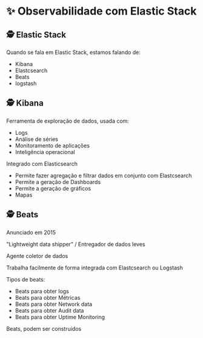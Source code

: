 # ✨ Observabilidade com Elastic Stack 

## &#128373; Elastic Stack

Quando se fala em Elastic Stack, estamos falando de:

- Kibana
- Elastcsearch
- Beats
- logstash

## &#128373; Kibana

Ferramenta de exploração de dados, usada com: 

- Logs
- Análise de séries
- Monitoramento de aplicações
- Inteligência operacional

Integrado com Elasticsearch

- Permite fazer agregação e filtrar dados em conjunto com Elastcsearch
- Permite a geração de Dashboards
- Permite a geração de gráficos
- Mapas

## &#128373; Beats

Anunciado em 2015

"Lightweight data shipper" / Entregador de dados leves

Agente coletor de dados

Trabalha facilmente de forma integrada com Elastcsearch ou Logstash

Tipos de beats:

- Beats para obter logs
- Beats para obter Métricas
- Beats para obter Network data
- Beats para obter Audit data
- Beats para obter Uptime Monitoring

Beats, podem ser construídos
